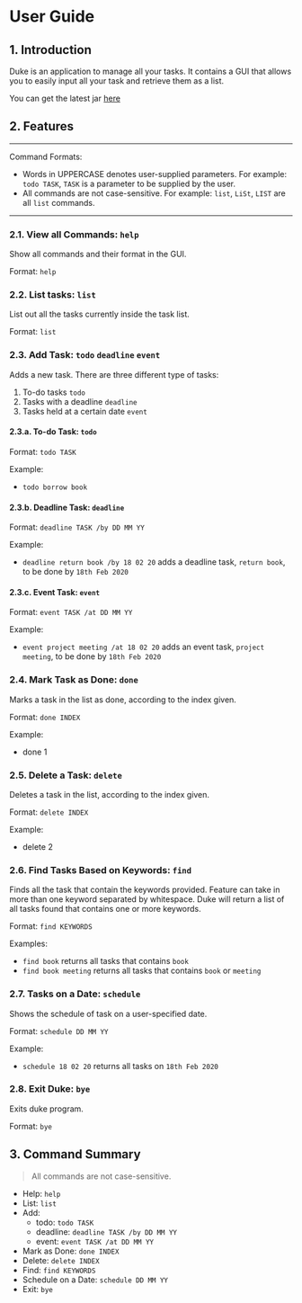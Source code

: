 # User Guide

## 1. Introduction
Duke is an application to manage all your tasks. 
It contains a GUI that allows you to easily input all your task and retrieve them as a list.

You can get the latest jar [here](https://github.com/foochifa/duke/releases)

## 2. Features 
****
Command Formats:

* Words in UPPERCASE denotes user-supplied parameters. 
For example: `todo TASK`, `TASK` is a parameter to be supplied by the user.
* All commands are not case-sensitive. For example: `list`, `LiSt`, `LIST` are all `list` commands.

****
### 2.1. View all Commands: `help`
Show all commands and their format in the GUI.

Format: `help`

### 2.2. List tasks: `list`
List out all the tasks currently inside the task list.

Format: `list`

### 2.3. Add Task: `todo` `deadline` `event`
Adds a new task. There are three different type of tasks:

1. To-do tasks `todo`
1. Tasks with a deadline `deadline`
1. Tasks held at a certain date `event`

#### 2.3.a. To-do Task: `todo`
Format: `todo TASK`

Example:
* `todo borrow book`
#### 2.3.b. Deadline Task: `deadline`
Format: `deadline TASK /by DD MM YY`

Example:
* `deadline return book /by 18 02 20` adds a deadline task, `return book`, to be done by `18th Feb 2020`

#### 2.3.c. Event Task: `event`
Format: `event TASK /at DD MM YY`

Example:
* `event project meeting /at 18 02 20` adds an event task, `project meeting`, to be done by `18th Feb 2020`

### 2.4. Mark Task as Done: `done`
Marks a task in the list as done, according to the index given.

Format: `done INDEX`

Example:
* done 1
 
### 2.5. Delete a Task: `delete`
Deletes a task in the list, according to the index given.

Format: `delete INDEX`

Example:
* delete 2

### 2.6. Find Tasks Based on Keywords: `find`
Finds all the task that contain the keywords provided. 
Feature can take in more than one keyword separated by whitespace.
Duke will return a list of all tasks found that contains one or more keywords.

Format: `find KEYWORDS`

Examples:
* `find book` 
returns all tasks that contains `book`
* `find book meeting` returns all tasks that contains `book` or `meeting` 

### 2.7. Tasks on a Date: `schedule`
Shows the schedule of task on a user-specified date.

Format: `schedule DD MM YY`

Example:
* `schedule 18 02 20` returns all tasks on `18th Feb 2020`

### 2.8. Exit Duke: `bye`
Exits duke program.

Format: `bye`

## 3. Command Summary
> All commands are not case-sensitive.
- Help: `help`
- List: `list`
- Add: 
  - todo: `todo TASK`
  - deadline: `deadline TASK /by DD MM YY`
  - event: `event TASK /at DD MM YY` 
- Mark as Done: `done INDEX`
- Delete: `delete INDEX`
- Find: `find KEYWORDS`
- Schedule on a Date: `schedule DD MM YY`
- Exit: `bye`
